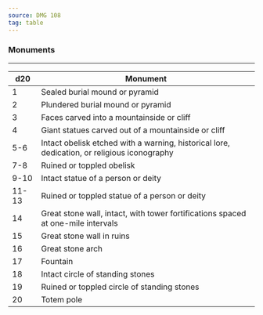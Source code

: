 ```yaml
---
source: DMG 108
tag: table
---
```


### Monuments
---
|d20|Monument|
|----|------------|
|1|Sealed burial mound or pyramid|
|2|Plundered burial mound or pyramid|
|3|Faces carved into a mountainside or cliff|
|4|Giant statues carved out of a mountainside or cliff|
|5-6|Intact obelisk etched with a warning, historical lore, dedication, or religious iconography|
|7-8|Ruined or toppled obelisk|
|9-10|Intact statue of a person or deity|
|11-13|Ruined or toppled statue of a person or deity|
|14|Great stone wall, intact, with tower fortifications spaced at one-mile intervals|
|15|Great stone wall in ruins|
|16|Great stone arch|
|17|Fountain|
|18|Intact circle of standing stones|
|19|Ruined or toppled circle of standing stones|
|20|Totem pole|
